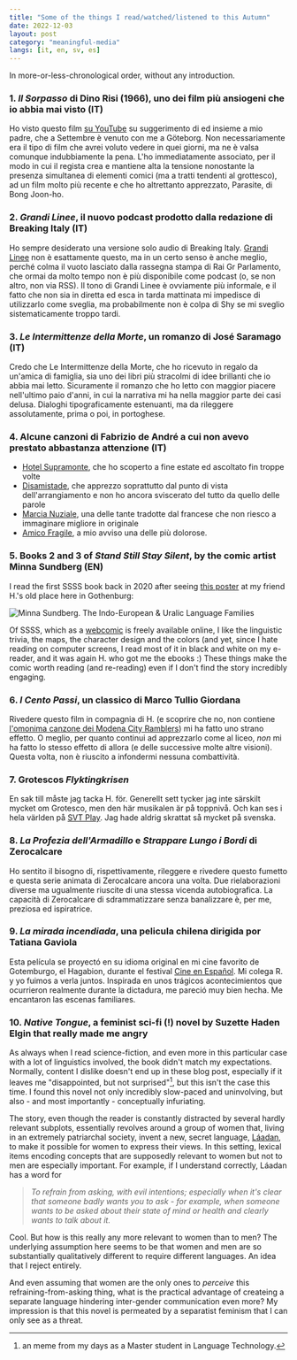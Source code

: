 ```yaml
---
title: "Some of the things I read/watched/listened to this Autumn"
date: 2022-12-03
layout: post
category: "meaningful-media"
langs: [it, en, sv, es]
---
```


In more-or-less-chronological order, without any introduction.

### 1. _Il Sorpasso_ di Dino Risi (1966), uno dei film più ansiogeni che io abbia mai visto (IT)
Ho visto questo film [su YouTube](https://www.youtube.com/watch?v=aG5xjYXrdB0&t=10s) su suggerimento di ed insieme a mio padre, che a Settembre è venuto con me a Göteborg.
Non necessariamente era il tipo di film che avrei voluto vedere in quei giorni, ma ne è valsa comunque indubbiamente la pena.
L'ho immediatamente associato, per il modo in cui il regista crea e mantiene alta la tensione nonostante la presenza simultanea di elementi comici (ma a tratti tendenti al grottesco), ad un film molto più recente e che ho altrettanto apprezzato, Parasite, di Bong Joon-ho. 

### 2. _Grandi Linee_, il nuovo podcast prodotto dalla redazione di Breaking Italy (IT)
Ho sempre desiderato una versione solo audio di Breaking Italy. 
[Grandi Linee](https://podcasts.apple.com/it/podcast/grandi-linee/id1644890475) non è esattamente questo, ma in un certo senso è anche meglio, perché colma il vuoto lasciato dalla rassegna stampa di Rai Gr Parlamento, che ormai da molto tempo non è più disponibile come podcast (o, se non altro, non via RSS).
Il tono di Grandi Linee è ovviamente più informale, e il fatto che non sia in diretta ed esca in tarda mattinata mi impedisce di utilizzarlo come sveglia, ma probabilmente non è colpa di Shy se mi sveglio sistematicamente troppo tardi. 

### 3. _Le Intermittenze della Morte_, un romanzo di  José Saramago (IT)
Credo che Le Intermittenze della Morte, che ho ricevuto in regalo da un'amica di famiglia, sia uno dei libri più stracolmi di idee brillanti che io abbia mai letto.
Sicuramente il romanzo che ho letto con maggior piacere nell'ultimo paio d'anni, in cui la narrativa mi ha nella maggior parte dei casi delusa.
Dialoghi tipograficamente estenuanti, ma da rileggere assolutamente, prima o poi, in portoghese.

### 4. Alcune canzoni di Fabrizio de André a cui non avevo prestato abbastanza attenzione (IT)

- [Hotel Supramonte](https://www.youtube.com/watch?v=qYyiUuR8qZA), che ho scoperto a fine estate ed ascoltato fin troppe volte
- [Disamistade](https://www.youtube.com/watch?v=QXAGJCw5rts), che apprezzo soprattutto dal punto di vista dell'arrangiamento e non ho ancora sviscerato del tutto da quello delle parole
- [Marcia Nuziale](https://www.youtube.com/watch?v=42mYpQHTDnY), una delle tante tradotte dal francese che non riesco a immaginare migliore in originale
- [Amico Fragile](https://www.youtube.com/watch?v=bQpjjObcubw), a mio avviso una delle più dolorose.

### 5. Books 2 and 3 of _Stand Still Stay Silent_, by the comic artist Minna Sundberg (EN)
I read the first SSSS book back in 2020 after seeing [this poster](http://www.sssscomic.com/comicimages/thumbs/languagetrees.jpg) at my friend H.'s old place here in Gothenburg:

![Minna Sundberg. The Indo-European & Uralic Language Families](http://www.sssscomic.com/comicimages/thumbs/languagetrees.jpg)

Of SSSS, which as a [webcomic](http://www.sssscomic.com/) is freely available online, I like the linguistic trivia, the maps, the character design and the colors (and yet, since I hate reading on computer screens, I read most of it in black and white on my e-reader, and it was again H. who got me the ebooks :)
These things make the comic worth reading (and re-reading) even if I don't find the story incredibly engaging.

### 6. _I Cento Passi_, un classico di Marco Tullio Giordana
Rivedere questo film in compagnia di H. (e scoprire che no, non contiene [l'omonima canzone dei Modena City Ramblers](https://www.youtube.com/watch?v=KUpcxdg2Iqs)) mi ha fatto uno strano effetto. 
O meglio, per quanto continui ad apprezzarlo come al liceo, _non_ mi ha fatto lo stesso effetto di allora (e delle successive molte altre visioni). 
Questa volta, non è riuscito a infondermi nessuna combattività.

### 7. Grotescos _Flyktingkrisen_
En sak till måste jag tacka H. för. Generellt sett tycker jag inte särskilt mycket om Grotesco, men den här musikalen är på toppnivå. Och kan ses i hela världen på [SVT Play](https://www.svtplay.se/video/e55pbne/grotesco/1-flyktingkrisen-en-musikal). 
Jag hade aldrig skrattat så mycket på svenska.

### 8. _La Profezia dell'Armadillo_ e _Strappare Lungo i Bordi_ di Zerocalcare
Ho sentito il bisogno di, rispettivamente, rileggere e rivedere questo fumetto e questa serie animata di Zerocalcare ancora una volta.
Due rielaborazioni diverse ma ugualmente riuscite di una stessa vicenda autobiografica.
La capacità di Zerocalcare di sdrammatizzare senza banalizzare è, per me, preziosa ed ispiratrice.

### 9. _La mirada incendiada_, una pelicula chilena dirigida por Tatiana Gaviola
Esta película se proyectó en su idioma original en mi cine favorito de Gotemburgo, el Hagabion, durante el festival [Cine en Español](https://hagabion.se/serie/cine-en-espanol-hosten-2022/).
Mi colega R. y yo fuimos a verla juntos. 
Inspirada en unos trágicos acontecimientos que ocurrieron realmente durante la dictadura, me pareció muy bien hecha. 
Me encantaron las escenas familiares.

### 10. _Native Tongue_, a feminist sci-fi (!) novel by Suzette Haden Elgin that really made me angry
As always when I read science-fiction, and even more in this particular case with a lot of linguistics involved, the book didn't match my expectations.
Normally, content I dislike doesn't end up in these blog post, especially if it leaves me "disappointed, but not surprised"[^1], but this isn't the case this time.
I found this novel not only incredibly slow-paced and uninvolving, but also - and most importantly - conceptually infuriating.

The story, even though the reader is constantly distracted by several hardly relevant subplots, essentially revolves around a group of women that, living in an extremely patriarchal society, invent a new, secret language, [Láadan](https://en.wikipedia.org/wiki/L%C3%A1adan), to make it possible for women to express their views. 
In this setting, lexical items encoding concepts that are supposedly relevant to women but not to men are especially important. 
For example, if I understand correctly, Láadan has a word for

> _To refrain from asking, with evil intentions; especially when it's clear that someone badly wants you to ask - for example, when someone wants to be asked about their state of mind or health and clearly wants to talk about it._

Cool. But how is this really any more relevant to women than to men?
The underlying assumption here seems to be that women and men are so substantially qualitatively different to require different languages. 
An idea that I reject entirely.

And even assuming that women are the only ones to _perceive_ this refraining-from-asking thing, what is the practical advantage of createing a separate language hindering inter-gender communication even more?
My impression is that this novel is permeated by a separatist feminism that I can only see as a threat. 

[^1]: an meme from my days as a Master student in Language Technology.
